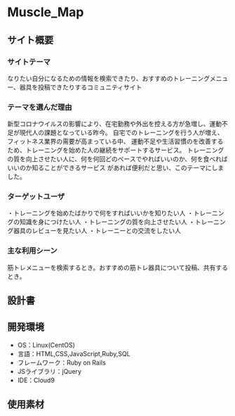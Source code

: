 # Muscle_Map

## サイト概要
### サイトテーマ
なりたい自分になるための情報を検索できたり、おすすめのトレーニングメニュー、器具を投稿できたりするコミュニティサイト



### テーマを選んだ理由
新型コロナウイルスの影響により、在宅勤務や外出を控える方が急増し、運動不足が現代人の課題となっている昨今。
自宅でのトレーニングを行う人が増え、フィットネス業界の需要が高まっている中、
運動不足や生活習慣のを改善するため、トレーニングを始めた人の継続をサポートするサービス。
トレーニングの質を向上させたい人に、何を何回どのペースでやればいいのか、何を食べればいいのか知ることができるサービス
があれば便利だと思い、このテーマにしました。

### ターゲットユーザ
・トレーニングを始めたばかりで何をすればいいかを知りたい人
・トレーニングの知識を身につけたい人
・トレーニングの質を向上させたい人
・トレーニング器具のレビューを見たい人
・トレーニーとの交流をしたい人


### 主な利用シーン
筋トレメニューを検索するとき。おすすめの筋トレ器具について投稿、共有するとき。


## 設計書


## 開発環境
- OS：Linux(CentOS)
- 言語：HTML,CSS,JavaScript,Ruby,SQL
- フレームワーク：Ruby on Rails
- JSライブラリ：jQuery
- IDE：Cloud9

## 使用素材
